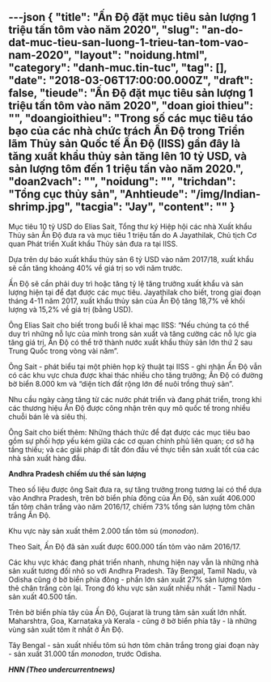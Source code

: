 ---json
{
    "title": "Ấn Độ đặt mục tiêu sản lượng 1 triệu tấn tôm vào năm 2020",
    "slug": "an-do-dat-muc-tieu-san-luong-1-trieu-tan-tom-vao-nam-2020",
    "layout": "noidung.html",
    "category": "danh-muc.tin-tuc",
    "tag": [],
    "date": "2018-03-06T17:00:00.000Z",
    "draft": false,
    "tieude": "Ấn Độ đặt mục tiêu sản lượng 1 triệu tấn tôm vào năm 2020",
    "doan gioi thieu": "",
    "doangioithieu": "Trong số các mục tiêu táo bạo của các nhà chức trách Ấn Độ trong Triển lãm Thủy sản Quốc tế Ấn Độ (IISS) gần đây là tăng xuất khẩu thủy sản tăng lên 10 tỷ USD, và sản lượng tôm đến 1 triệu tấn vào năm 2020.",
    "doan2vach": "",
    "noidung": "",
    "trichdan": "Tổng cục thủy sản",
    "Anhtieude": "/img/Indian-shrimp.jpg",
    "tacgia": "Jay",
    "__content__": ""
}
---
<p><span style="font-size:14px">Mục ti&ecirc;u 10 tỷ USD do Elias Sait, Tổng thư k&yacute; Hiệp hội c&aacute;c nh&agrave; Xuất khẩu Thủy sản Ấn Độ đưa ra v&agrave; mục ti&ecirc;u 1 triệu tấn do A Jayathilak, Chủ tịch Cơ quan Ph&aacute;t triển Xuất khẩu Thủy sản đưa ra tại IISS.</span></p>

<p><span style="font-size:14px">Dựa tr&ecirc;n dự b&aacute;o xuất khẩu thủy sản 6 tỷ USD v&agrave;o năm 2017/18, xuất khẩu sẽ cần tăng khoảng 40% về gi&aacute; trị so với năm trước.</span></p>

<p><span style="font-size:14px">Ấn Độ sẽ cần phải duy tr&igrave; hoặc tăng tỷ lệ tăng trưởng xuất khẩu v&agrave; sản lượng hiện tại để đạt được c&aacute;c mục ti&ecirc;u. Jayathilak cho biết, trong giai đoạn th&aacute;ng 4-11 năm 2017, xuất khẩu thủy sản của Ấn Độ tăng 18,7% về khối lượng v&agrave; 15,2% về gi&aacute; trị (bằng USD).</span></p>

<p><span style="font-size:14px">&Ocirc;ng Elias Sait cho biết trong buổi lễ khai mạc IISS: &ldquo;Nếu ch&uacute;ng ta c&oacute; thể duy tr&igrave; những nỗ lực của m&igrave;nh trong sản xuất v&agrave; tăng cường c&aacute;c nỗ lực gia tăng gi&aacute; trị, Ấn Độ c&oacute; thể trở th&agrave;nh nước xuất khẩu thủy sản lớn thứ 2 sau Trung Quốc trong v&ograve;ng v&agrave;i năm&rdquo;.</span></p>

<p><span style="font-size:14px">&Ocirc;ng Sait - ph&aacute;t biểu tại một phi&ecirc;n họp kỹ thuật tại IISS - ghi nhận Ấn Độ vẫn c&oacute; c&aacute;c khu vực chưa được khai th&aacute;c nhiều cho tăng trưởng; Ấn Độ c&oacute; đường bờ biển 8.000 km v&agrave; &ldquo;diện t&iacute;ch đất rộng lớn để nu&ocirc;i trồng thuỷ sản&rdquo;.</span></p>

<p><span style="font-size:14px">Nhu cầu ng&agrave;y c&agrave;ng tăng từ c&aacute;c nước ph&aacute;t triển v&agrave; đang ph&aacute;t triển, trong khi c&aacute;c thương hiệu Ấn Độ được c&ocirc;ng nhận tr&ecirc;n quy m&ocirc; quốc tế trong nhiều chuỗi b&aacute;n lẻ v&agrave; si&ecirc;u thị.</span></p>

<p><span style="font-size:14px">&Ocirc;ng Sait cho biết th&ecirc;m: Những th&aacute;ch thức để đạt được c&aacute;c mục ti&ecirc;u bao gồm sự phối hợp yếu k&eacute;m giữa c&aacute;c cơ quan ch&iacute;nh phủ li&ecirc;n quan; cơ sở hạ tầng thiếu; v&agrave; c&aacute;c giải ph&aacute;p đi tắt đ&oacute;n đầu về thực tiễn sản xuất tốt của c&aacute;c nh&agrave; sản xuất h&agrave;ng đầu.</span></p>

<p><span style="font-size:14px"><strong>Andhra Pradesh chiếm ưu thế sản lượng</strong></span></p>

<p><span style="font-size:14px">Theo số liệu được &ocirc;ng Sait đưa ra, sự tăng trưởng trong tương lai c&oacute; thể dựa v&agrave;o Andhra Pradesh, tr&ecirc;n bờ biển ph&iacute;a đ&ocirc;ng của Ấn Độ, sản xuất 406.000 tấn t&ocirc;m ch&acirc;n trắng v&agrave;o năm 2016/17, chiếm 73% tổng sản lượng t&ocirc;m ch&acirc;n trắng Ấn Độ.</span></p>

<p><span style="font-size:14px">Khu vực n&agrave;y sản xuất th&ecirc;m 2.000 tấn t&ocirc;m s&uacute; (<em>monodon</em>).</span></p>

<p><span style="font-size:14px">Theo Sait, Ấn Độ đ&atilde; sản xuất được 600.000 tấn t&ocirc;m v&agrave;o năm 2016/17.</span></p>

<p><span style="font-size:14px">C&aacute;c khu vực kh&aacute;c đang ph&aacute;t triển nhanh, nhưng hiện nay vẫn l&agrave; những nh&agrave; sản xuất tương đối nhỏ so với Andhra Pradesh. T&acirc;y Bengal, Tamil Nadu, v&agrave; Odisha cũng ở bờ biển ph&iacute;a đ&ocirc;ng - phần lớn sản xuất 27% sản lượng t&ocirc;m thẻ ch&acirc;n trắng c&ograve;n lại. Trong đ&oacute; khu vực sản xuất nhiều nhất - Tamil Nadu - sản xuất 40.500 tấn.</span></p>

<p><span style="font-size:14px">Tr&ecirc;n bờ biển ph&iacute;a t&acirc;y của Ấn Độ, Gujarat l&agrave; trung t&acirc;m sản xuất lớn nhất. Maharshtra, Goa, Karnataka v&agrave; Kerala - cũng ở bờ biển ph&iacute;a t&acirc;y - l&agrave; những v&ugrave;ng sản xuất t&ocirc;m &iacute;t nhất ở Ấn Độ.</span></p>

<p><span style="font-size:14px">T&acirc;y Bengal - sản xuất nhiều t&ocirc;m s&uacute; hơn t&ocirc;m ch&acirc;n trắng trong giai đoạn n&agrave;y - sản xuất 31.000 tấn&nbsp;<em>monodon</em>, trước Odisha.</span></p>

<p><span style="font-size:14px"><strong><em>HNN (Theo undercurrentnews)</em></strong></span></p>
